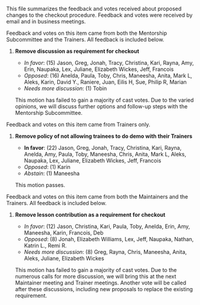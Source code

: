 This file summarizes the feedback and votes received about proposed changes to the checkout procedure. Feedback and votes were
received by email and in business meetings.

Feedback and votes on this item came from both the Mentorship Subcommittee and the Trainers. All feedback is included below.

1. **Remove discussion as requirement for checkout**
    - *In favor*: (15)
    Jason, Greg, Jonah, Tracy, Christina, Kari, Rayna, Amy, Erin, Naupaka, Lex, Juliane, Elizabeth Wickes, 
    Jeff, Francois
    - *Opposed*: (16)
    Anelda, Paula, Toby, Chris, Maneesha, Anita, Mark L, Aleks, Karin, David Y., Raniere, Juan, Eilis H, Sue, Philip R, Marian
    - *Needs more discussion*: (1)
    Tobin
    
    This motion has failed to gain a majority of cast votes. Due to the varied opinions, we will 
    discuss further options and follow-up steps with the Mentorship Subcommittee.
    
Feedback and votes on this item came from Trainers only.

1. **Remove policy of not allowing trainees to do demo with their Trainers**
    - **In favor**: (22)
    Jason, Greg, Jonah, Tracy, Christina, Kari, Rayna, Anelda, Amy, Paula, Toby, Maneesha, Chris, 
    Anita, Mark L, Aleks, Naupaka, Lex, Juliane, Elizabeth Wickes, Jeff, Francois 
    - *Opposed*: (1) 
    Karin 
    - *Abstain*: (1)
    Maneesha
    
    This motion passes. 
    
Feedback and votes on this item came from both the Maintainers and the Trainers. All feedback is included below.

1. **Remove lesson contribution as a requirement for checkout**
    - *In favor*: (12)
    Jason, Christina, Kari, Paula, Toby, Anelda, Erin, Amy, Maneesha, Karin, Francois, Deb 
    - *Opposed*: (8) 
    Jonah, Elizabeth Williams, Lex, Jeff, Naupaka, Nathan, Katrin L., Remi R. 
    - *Needs more discussion*: (8)
    Greg, Rayna, Chris, Maneesha, Anita, Aleks, Juliane, Elizabeth Wickes
    
    This motion has failed to gain a majority of cast votes. Due to the numerous calls for more discussion, we will 
    bring this at the next Maintainer meeting and Trainer meetings. Another vote will be called after these discussions, 
    including new proposals to replace the existing requirement.
    

